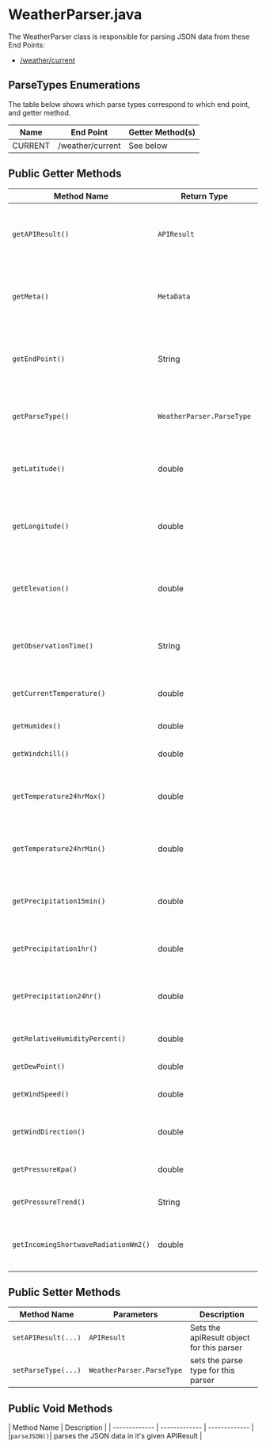 # WeatherParser.java
The WeatherParser class is responsible for parsing JSON data from these End Points:
* [/weather/current](https://github.com/uWaterloo/api-documentation/blob/master/v2/weather/current.md)

## ParseTypes Enumerations
The table below shows which parse types correspond to which end point, and getter method.

| Name  | End Point | Getter Method(s) |
| ------------- | ------------- |------------- |
| CURRENT  | /weather/current  | See below |

## Public Getter Methods
| Method Name  | Return Type | Description |
| ------------- | ------------- | ------------- |
|`getAPIResult()`|`APIResult`|returns the apiResult associated with the instance of the parser|
|`getMeta()`|`MetaData`|returns the Meta Data associated with the given APIResult|
|`getEndPoint()`|String|returns the required end point string for building a URL|
|`getParseType()`|`WeatherParser.ParseType`|returns the parse type associated with this instance|
|`getLatitude()`|double|returns the latitude co-ordinate for the weather sighting|
|`getLongitude()`|double|returns the longitude co-ordinate for the weather sighting|
|`getElevation()`|double|returns the elevation height in metres for the weather sighting|
|`getObservationTime()`|String|returns the time the weather was observed|
|`getCurrentTemperature()`|double|returns the current temperature in celsius|
|`getHumidex()`|double|returns the humidex|
|`getWindchill()`|double|returns the windchill in celsius|
|`getTemperature24hrMax()`|double|returns the 24 hour maximum temperature in celsius|
|`getTemperature24hrMin()`|double|returns the 24 hour minimum temperature in celsius|
|`getPrecipitation15min()`|double|returns the precipitation in the next 15 minutes in mm|
|`getPrecipitation1hr()`|double|returns the precipitation in the next 1 hour in mm|
|`getPrecipitation24hr()`|double|returns the precipitation in the next 24 hours in mm|
|`getRelativeHumidityPercent()`|double|returns the humidity percentage|
|`getDewPoint()`|double|returns dew point|
|`getWindSpeed()`|double|returns the wind speed in kph|
|`getWindDirection()`|double|returns the wind direction in degrees|
|`getPressureKpa()`|double|returns the pressure in kilpascals|
|`getPressureTrend()`|String|returns the pressure trend|
|`getIncomingShortwaveRadiationWm2()`|double|returns the incoming short wave radiation in wm2|

## Public Setter Methods
| Method Name  | Parameters | Description |
| ------------- | ------------- | ------------- |
|`setAPIResult(...)`| `APIResult` |Sets the apiResult object for this parser|
|`setParseType(...)`| `WeatherParser.ParseType` | sets the parse type for this parser |

## Public Void Methods
| Method Name  | Description |
| ------------- | ------------- | ------------- |
|`parseJSON()`| parses the JSON data in it's given APIResult |

